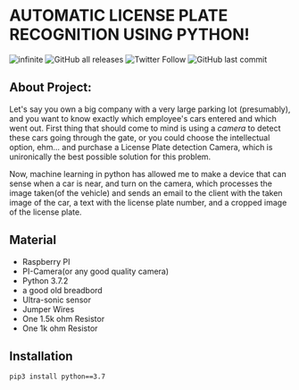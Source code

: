 # AUTOMATIC LICENSE PLATE RECOGNITION USING PYTHON!

![infinite](https://user-images.githubusercontent.com/73076057/130128647-5599ebfe-bea6-4b64-a501-c7fa32128bbd.png)
![GitHub all releases](https://img.shields.io/github/downloads/Othm01100001n/License-Plate-Recognition-Garage-Guardian-/total)                                                                         ![Twitter Follow](https://img.shields.io/twitter/follow/othmanali02?style=social)                                                                  ![GitHub last commit](https://img.shields.io/github/last-commit/Othm01100001n/License-Plate-Recognition-Garage-Guardian-)
## About Project:
Let's say you own a big company with a very large parking lot (presumably), and you want to know exactly which employee's cars entered and which went out. 
First thing that should come to mind is using a *camera* to detect these cars going through the gate, or you could choose the intellectual option, ehm... and purchase a License
Plate detection Camera, which is unironically the best possible solution for this problem.

                                    
Now, machine learning in python has allowed me to make a device that can sense when a car is near, and turn on the camera, which processes the image taken(of the
vehicle) and sends an email to the client with the taken image of the car, a text with the license plate number, and a cropped image of the license plate. 


## Material
- Raspberry PI 
- PI-Camera(or any good quality camera)
- Python 3.7.2
- a good old breadbord
- Ultra-sonic sensor
- Jumper Wires
- One 1.5k ohm Resistor
- One 1k ohm Resistor                
                  
## Installation
`pip3 install python==3.7`

               
